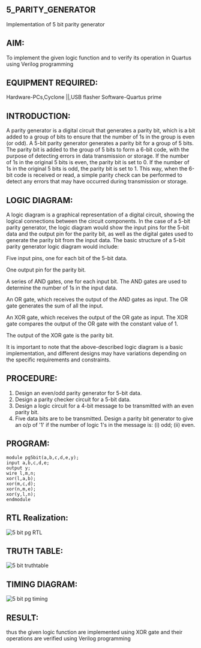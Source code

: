 ## 5_PARITY_GENERATOR
Implementation of 5 bit parity generator

## AIM:
To implement the given logic function and to verify its operation in Quartus using Verilog programming

## EQUIPMENT REQUIRED:
Hardware-PCs,Cyclone ||,USB flasher
Software-Quartus prime
## INTRODUCTION:
A parity generator is a digital circuit that generates a parity bit, which is a bit added to a group of bits to ensure that the number of 1s in the group is even (or odd). A 5-bit parity generator generates a parity bit for a group of 5 bits. The parity bit is added to the group of 5 bits to form a 6-bit code, with the purpose of detecting errors in data transmission or storage. If the number of 1s in the original 5 bits is even, the parity bit is set to 0. If the number of 1s in the original 5 bits is odd, the parity bit is set to 1. This way, when the 6-bit code is received or read, a simple parity check can be performed to detect any errors that may have occurred during transmission or storage.
## LOGIC DIAGRAM:
A logic diagram is a graphical representation of a digital circuit, showing the logical connections between the circuit components. In the case of a 5-bit parity generator, the logic diagram would show the input pins for the 5-bit data and the output pin for the parity bit, as well as the digital gates used to generate the parity bit from the input data.
The basic structure of a 5-bit parity generator logic diagram would include:

Five input pins, one for each bit of the 5-bit data.

One output pin for the parity bit.

A series of AND gates, one for each input bit. The AND gates are used to determine the number of 1s in the input data.

An OR gate, which receives the output of the AND gates as input. The OR gate generates the sum of all the input.

An XOR gate, which receives the output of the OR gate as input. The XOR gate compares the output of the OR gate with the constant value of 1.

The output of the XOR gate is the parity bit.

It is important to note that the above-described logic diagram is a basic implementation, and different designs may have variations depending on the specific requirements and constraints.
##  PROCEDURE:
1. Design an even/odd parity generator for 5-bit data.
2. Design a parity checker circuit for a 5-bit data.
3. Design a logic circuit for a 4-bit message to be transmitted with an even parity bit.
4. Five data bits are to be transmitted. Design a parity bit generator to give an o/p of '1' if the
number of logic 1's in the message is: (i) odd; (ii) even.
## PROGRAM:
```
module pg5bit(a,b,c,d,e,y);
input a,b,c,d,e;
output y;
wire l,m,n;
xor(l,a,b);
xor(m,c,d);
xor(n,m,e);
xor(y,l,n);
endmodule
```
## RTL Realization:
![5 bit pg RTL](https://user-images.githubusercontent.com/121418522/213696675-1ad958b0-92d5-4084-a137-69b0861b2025.png)

## TRUTH TABLE:
![5 bit truthtable](https://user-images.githubusercontent.com/121418522/213696779-4da17cd0-0a72-419f-8957-bd1cd786c878.png)

## TIMING DIAGRAM:
![5 bit pg timing](https://user-images.githubusercontent.com/121418522/213696897-5b22f0bc-619a-4e39-8641-f3429eb3b35d.png)

## RESULT:
 thus the  given logic function are implemented using XOR gate and their operations are verified using Verilog programming







